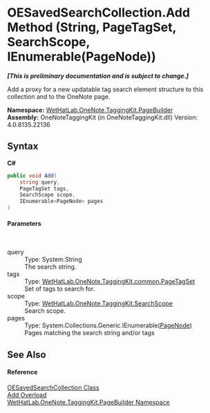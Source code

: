 # OESavedSearchCollection.Add Method (String, PageTagSet, SearchScope, IEnumerable(PageNode))
 _**\[This is preliminary documentation and is subject to change.\]**_

Add a proxy for a new updatable tag search element structure to this collection and to the OneNote page.

**Namespace:**&nbsp;<a href="56352230-71f2-f4b7-63a8-983965663af5.md">WetHatLab.OneNote.TaggingKit.PageBuilder</a><br />**Assembly:**&nbsp;OneNoteTaggingKit (in OneNoteTaggingKit.dll) Version: 4.0.8135.22136

## Syntax

**C#**<br />
``` C#
public void Add(
	string query,
	PageTagSet tags,
	SearchScope scope,
	IEnumerable<PageNode> pages
)
```


#### Parameters
&nbsp;<dl><dt>query</dt><dd>Type: System.String<br />The search string.</dd><dt>tags</dt><dd>Type: <a href="554491c7-28c3-9873-8c41-84e47e982ada.md">WetHatLab.OneNote.TaggingKit.common.PageTagSet</a><br />Set of tags to search for.</dd><dt>scope</dt><dd>Type: <a href="8e6adcff-7174-4ef1-6f26-1dcd37a6e6fe.md">WetHatLab.OneNote.TaggingKit.SearchScope</a><br />Search scope.</dd><dt>pages</dt><dd>Type: System.Collections.Generic.IEnumerable(<a href="0d8ed3e9-a495-7ffc-8e7a-1b49391c2657.md">PageNode</a>)<br />Pages matching the search string and/or tags</dd></dl>

## See Also


#### Reference
<a href="676a1f3a-0f1b-2631-38a2-c89500c36a86.md">OESavedSearchCollection Class</a><br /><a href="4e85fa5e-91dd-d803-b1e1-cf503d021b8e.md">Add Overload</a><br /><a href="56352230-71f2-f4b7-63a8-983965663af5.md">WetHatLab.OneNote.TaggingKit.PageBuilder Namespace</a><br />